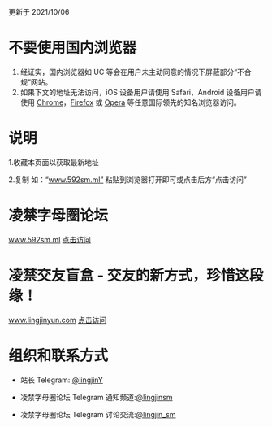 更新于 2021/10/06

# 不要使用国内浏览器

1. 经证实，国内浏览器如 UC 等会在用户未主动同意的情况下屏蔽部分“不合规”网站。
2. 如果下文的地址无法访问，iOS 设备用户请使用 Safari，Android 设备用户请使用 [Chrome](https://android.myapp.com/myapp/detail.htm?apkName=com.android.chrome)，[Firefox](https://android.myapp.com/myapp/detail.htm?apkName=org.mozilla.firefox) 或 [Opera](https://android.myapp.com/myapp/detail.htm?apkName=com.opera.browser.beta) 等任意国际领先的知名浏览器访问。

# 说明

1.收藏本页面以获取最新地址

2.复制 如：“www.592sm.ml” 粘贴到浏览器打开即可或点击后方“点击访问”

# 凌禁字母圈论坛

www.592sm.ml   [点击访问](https://592sm.ml)

# 凌禁交友盲盒 - 交友的新方式，珍惜这段缘！


www.lingjinyun.com  [点击访问](https://lingjinyun.com/)


# 组织和联系方式
- 站长 Telegram: [@lingjinY](https://t.me/lingjinY)

- 凌禁字母圈论坛 Telegram 通知频道:[@lingjinsm](https://t.me/lingjinsm)

- 凌禁字母圈论坛 Telegram 讨论交流:[@lingjin_sm](https://t.me/lingjin_sm)
